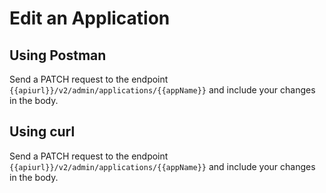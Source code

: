 <!-- loio71e71663c2a6457b93112e26ac5e693a -->

# Edit an Application



<a name="loio71e71663c2a6457b93112e26ac5e693a__section_m1h_pvs_hvb"/>

## Using Postman

Send a PATCH request to the endpoint `{{apiurl}}/v2/admin/applications/{{appName}}` and include your changes in the body.



<a name="loio71e71663c2a6457b93112e26ac5e693a__section_tpw_mws_hvb"/>

## Using curl

Send a PATCH request to the endpoint `{{apiurl}}/v2/admin/applications/{{appName}}` and include your changes in the body.

